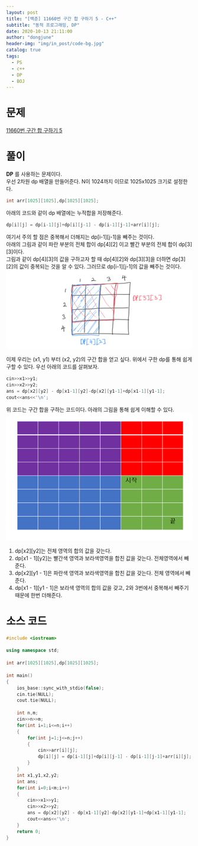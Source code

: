 ```yaml
---
layout: post
title: "[백준] 11660번 구간 합 구하기 5 - C++"
subtitle: "동적 프로그래밍, DP"
date: 2020-10-13 21:11:00
author: "dongjune"
header-img: "img/in_post/code-bg.jpg"
catalog: true
tags:
  - PS
  - c++
  - DP
  - BOJ
---
```


# 문제

[11660번 구간 합 구하기 5](https://www.acmicpc.net/problem/1753)

# 풀이

**DP** 를 사용하는 문제이다.  
우선 2차원 dp 배열을 만들어준다. N이 1024까지 이므로 1025x1025 크기로 설정한다.

```c++
int arr[1025][1025],dp[1025][1025];
```

아래의 코드와 같이 dp 배열에는 누적합을 저장해준다.

```c++
dp[i][j] = dp[i-1][j]+dp[i][j-1] - dp[i-1][j-1]+arr[i][j];
```

여기서 주의 할 점은 중복해서 더해지는 dp[i-1][j-1]을 빼주는 것이다.  
아래의 그림과 같이 파란 부분의 전체 합이 dp[4][2] 이고 빨간 부분의 전체 합이 dp[3][3]이다.  
그림과 같이 dp[4][3]의 값을 구하고자 할 때 dp[4][2]와 dp[3][3]을 더하면 dp[3][2]의 값이 중복되는 것을 알 수 있다. 그러므로 dp[i-1][j-1]의 값을 빼주는 것이다.
![1](/assets/img/11660-1.png)

이제 우리는 (x1, y1) 부터 (x2, y2)의 구간 합을 얻고 싶다. 위에서 구한 dp를 통해 쉽게 구할 수 있다. 우선 아래의 코드를 살펴보자.

```c++
cin>>x1>>y1;
cin>>x2>>y2;
ans = dp[x2][y2] - dp[x1-1][y2]-dp[x2][y1-1]+dp[x1-1][y1-1];
cout<<ans<<'\n';
```

위 코드는 구간 합을 구하는 코드이다. 아래의 그림을 통해 쉽게 이해할 수 있다.
![2](/assets/img/11660-2.png)

1. dp[x2][y2]는 전체 영역의 합의 값을 갖는다.
2. dp[x1 - 1][y2]는 빨간색 영역과 보라색영역을 합친 값을 갖는다. 전체영역에서 빼준다.
3. dp[x2][y1 - 1]은 파란색 영역과 보라색영역을 합친 값을 갖는다. 전체 영역에서 빼준다.
4. dp[x1 - 1][y1 - 1]은 보라색 영역의 합의 값을 갖고, 2와 3번에서 중복해서 빼주기 때문에 한번 더해준다.

# 소스 코드

```c++
#include <iostream>

using namespace std;

int arr[1025][1025],dp[1025][1025];

int main()
{
    ios_base::sync_with_stdio(false);
    cin.tie(NULL);
    cout.tie(NULL);

    int n,m;
    cin>>n>>m;
    for(int i=1;i<=n;i++)
    {
        for(int j=1;j<=n;j++)
        {
            cin>>arr[i][j];
            dp[i][j] = dp[i-1][j]+dp[i][j-1] - dp[i-1][j-1]+arr[i][j];
        }
    }
    int x1,y1,x2,y2;
    int ans;
    for(int i=0;i<m;i++)
    {
        cin>>x1>>y1;
        cin>>x2>>y2;
        ans = dp[x2][y2] - dp[x1-1][y2]-dp[x2][y1-1]+dp[x1-1][y1-1];
        cout<<ans<<'\n';
    }
    return 0;
}
```
